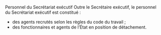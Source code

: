 Personnel du Secrétariat exécutif
Outre le Secrétaire exécutif, le personnel du Secrétariat exécutif est constitué :
- des agents recrutés selon les règles du code du travail ;
- des fonctionnaires et agents de l’État en position de détachement.
